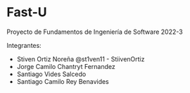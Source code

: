 # Fast-U
Proyecto de Fundamentos de Ingeniería de Software 2022-3

Integrantes:
- Stiven Ortiz Noreña @st1ven11 - StiivenOrtiz
- Jorge Camilo Chantryt Fernandez
- Santiago Vides Salcedo
- Santiago Camilo Rey Benavides
